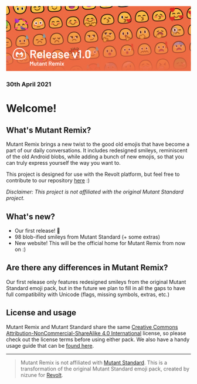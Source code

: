 <img src="../public/assets/remix_release_v1.png" style="margin: 20px 0 0 0"></img>

### 30th April 2021

# Welcome!

## What's Mutant Remix?

Mutant Remix brings a new twist to the good old emojis that have become a part of our daily conversations. It includes redesigned smileys, reminiscent of the old Android blobs, while adding a bunch of new emojis, so that you can truly express yourself the way you want to.

This project is designed for use with the Revolt platform, but feel free to contribute to our repository [here](https://gitlab.insrt.uk/revolt/mutant-remix/build) :)

*Disclaimer: This project is not affiliated with the original Mutant Standard project.*

## What's new?

- Our first release! 🥳
- 98 blob-ified smileys from Mutant Standard (+ some extras)
- New website! This will be the official home for Mutant Remix from now on :)

## Are there any differences in Mutant Remix?

Our first release only features redesigned smileys from the original Mutant Standard emoji pack, but in the future we plan to fill in all the gaps to have full compatibility with Unicode (flags, missing symbols, extras, etc.)

## License and usage

Mutant Remix and Mutant Standard share the same [Creative Commons Attribution-NonCommercial-ShareAlike 4.0 International](https://creativecommons.org/licenses/by-nc-sa/4.0/) license, so please check out the license terms before using either pack. We also have a handy usage guide that can be [found here](https://mutant.revolt.chat#usage).

-----

> Mutant Remix is not affiliated with [Mutant Standard](https://mutant.tech/). This is a transformation of the original Mutant Standard emoji pack, created by nizune for [Revolt](https://revolt.chat/).

